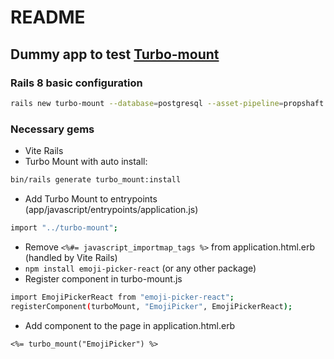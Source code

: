 # README

## Dummy app to test [Turbo-mount](https://github.com/skryukov/turbo-mount)

### Rails 8 basic configuration

```bash
rails new turbo-mount --database=postgresql --asset-pipeline=propshaft --css=tailwind
```

### Necessary gems
- Vite Rails
- Turbo Mount with auto install:
```bash
bin/rails generate turbo_mount:install
```
- Add Turbo Mount to entrypoints (app/javascript/entrypoints/application.js)
```bash
import "../turbo-mount";
```
- Remove `<%#= javascript_importmap_tags %>` from application.html.erb (handled by Vite Rails)
- `npm install emoji-picker-react` (or any other package)
- Register component in turbo-mount.js
```bash
import EmojiPickerReact from "emoji-picker-react";
registerComponent(turboMount, "EmojiPicker", EmojiPickerReact);
```
- Add component to the page in application.html.erb
```erb
<%= turbo_mount("EmojiPicker") %>
```

